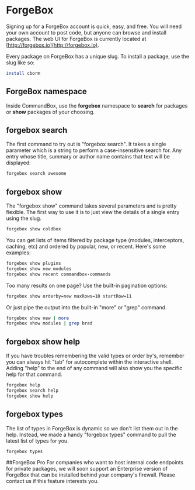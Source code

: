 # ForgeBox

Signing up for a ForgeBox account is quick, easy, and free. You will need your own account to post code, but anyone can browse and install packages. The web UI for ForgeBox is currently located at [http://forgebox.io](http://forgebox.io).

Every package on ForgeBox has a unique slug.  To install a package, use the slug like so:

```bash
install cborm
```


## ForgeBox namespace

Inside CommandBox, use the **forgebox** namespace to **search** for packages or **show** packages of your choosing.

## forgebox search
The first command to try out is "forgebox search".  It takes a single parameter which is a string to perform a case-insensitive search for.  Any entry whose title, summary or author name contains that text will be displayed:

```bash
forgebox search awesome
```

## forgebox show
The "forgebox show" command takes several parameters and is pretty flexible.  The first way to use it is to just view the details of a single entry using the slug.

```bash
forgebox show coldbox
```

You can get lists of items filtered by package type (modules, interceptors, caching, etc) and ordered by popular, new, or recent.  Here's some examples:

```bash
forgebox show plugins
forgebox show new modules
forgebox show recent commandbox-commands
```

Too many results on one page?  Use the built-in pagination options:

```bash
forgebox show orderby=new maxRows=10 startRow=11
```

Or just pipe the output into the built-in "more" or "grep" command.

```bash
forgebox show new | more
forgebox show modules | grep brad
```

## forgebox show help
If you have troubles remembering the valid types or order by's, remember you can always hit "tab" for autocomplete within the interactive shell.  Adding "help" to the end of any command will also show you the specific help for that command.  
```bash
forgebox help
forgebox search help
forgebox show help
```
## forgebox types
The list of types in ForgeBox is dynamic so we don't list them out in the help.  Instead, we made a handy "forgebox types" command to pull the latest list of types for you.

```bash
forgebox types
```

##ForgeBox Pro
For companies who want to host internal code endpoints for private packages, we will soon support an Enterprise version of ForgeBox that can be installed behind your company's firewall. Please contact us if this feature interests you.